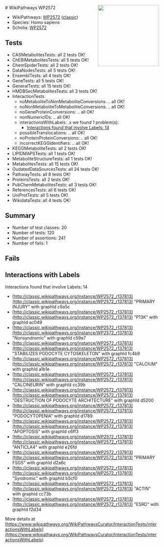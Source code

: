 <img style="float: right; width: 200px" src="https://upload.wikimedia.org/wikipedia/commons/thumb/8/83/Wplogo_with_text_500.png/640px-Wplogo_with_text_500.png" />
# WikiPathways WP2572

* WikiPathways: [WP2572](https://wikipathways.org/pathways/WP2572) ([classic](https://classic.wikipathways.org/instance/WP2572))
* Species: Homo sapiens
* Scholia: [WP2572](https://scholia.toolforge.org/wikipathways/WP2572)
## Tests
* CASMetabolitesTests: all 2 tests OK!
* ChEBIMetabolitesTests: all 5 tests OK!
* ChemSpiderTests: all 2 tests OK!
* DataNodesTests: all 5 tests OK!
* EnsemblTests: all 4 tests OK!
* GeneTests: all 5 tests OK!
* GeneralTests: all 15 tests OK!
* HMDBSecMetabolitesTests: all 3 tests OK!
* InteractionTests
    * noMetaboliteToNonMetaboliteConversions: .. all OK!
    * noNonMetaboliteToMetaboliteConversions: .. all OK!
    * noGeneProteinConversions: .. all OK!
    * nonNumericIDs: .. all OK!
    * interactionsWithLabels: .x we found 1 problem(s):
        * [Interactions found that involve Labels: 14](#fe97a8bc)
    * possibleTranslocations: .. all OK!
    * noProteinProteinConversions: .. all OK!
    * incorrectKEGGIdentifiers: .. all OK!
* KEGGMetaboliteTests: all 2 tests OK!
* LIPIDMAPSTests: all 1 tests OK!
* MetaboliteStructureTests: all 1 tests OK!
* MetabolitesTests: all 15 tests OK!
* OudatedDataSourcesTests: all 24 tests OK!
* PathwayTests: all 8 tests OK!
* ProteinsTests: all 2 tests OK!
* PubChemMetabolitesTests: all 3 tests OK!
* ReferencesTests: all 6 tests OK!
* UniProtTests: all 5 tests OK!
* WikidataTests: all 4 tests OK!


## Summary

* Number of test classes: 20
* Number of tests: 120
* Number of assertions: 241
* Number of fails: 1

## Fails

<a name="fe97a8bc" />

## Interactions with Labels

Interactions found that involve Labels: 14

* [http://classic.wikipathways.org/instance/WP2572_r137813](http://classic.wikipathways.org/instance/WP2572_r137813) "PRIMARY 
INJURY" with graphId c6a5c
* [http://classic.wikipathways.org/instance/WP2572_r137813](http://classic.wikipathways.org/instance/WP2572_r137813) "P13K" with graphId ac049
* [http://classic.wikipathways.org/instance/WP2572_r137813](http://classic.wikipathways.org/instance/WP2572_r137813) "Nonsyndromic" with graphId c59e7
* [http://classic.wikipathways.org/instance/WP2572_r137813](http://classic.wikipathways.org/instance/WP2572_r137813) "STABILIZES 
PODOCYTE
CYTOSKELETON" with graphId fc4b9
* [http://classic.wikipathways.org/instance/WP2572_r137813](http://classic.wikipathways.org/instance/WP2572_r137813) "CALCIUM" with graphId a1b1e
* [http://classic.wikipathways.org/instance/WP2572_r137813](http://classic.wikipathways.org/instance/WP2572_r137813) "CALCINEURIN" with graphId cc39b
* [http://classic.wikipathways.org/instance/WP2572_r137813](http://classic.wikipathways.org/instance/WP2572_r137813) "DESTRUCTION OF
PODOCYTE
ARCHITECTURE" with graphId d5200
* [http://classic.wikipathways.org/instance/WP2572_r137813](http://classic.wikipathways.org/instance/WP2572_r137813) "PODOCYTOPENIA" with graphId d1789
* [http://classic.wikipathways.org/instance/WP2572_r137813](http://classic.wikipathways.org/instance/WP2572_r137813) "APOPTOSIS" with graphId c6ff3
* [http://classic.wikipathways.org/instance/WP2572_r137813](http://classic.wikipathways.org/instance/WP2572_r137813) "ANTICLA4" with graphId e26fd
* [http://classic.wikipathways.org/instance/WP2572_r137813](http://classic.wikipathways.org/instance/WP2572_r137813) "PRIMARY 
FSGS" with graphId d2a6c
* [http://classic.wikipathways.org/instance/WP2572_r137813](http://classic.wikipathways.org/instance/WP2572_r137813) "Syndromic" with graphId b5cf0
* [http://classic.wikipathways.org/instance/WP2572_r137813](http://classic.wikipathways.org/instance/WP2572_r137813) "ACTIN" with graphId cc73b
* [http://classic.wikipathways.org/instance/WP2572_r137813](http://classic.wikipathways.org/instance/WP2572_r137813) "ESRD" with graphId f2d34


More details at [https://www.wikipathways.org/WikiPathwaysCurator/InteractionTests/interactionsWithLabels](https://www.wikipathways.org/WikiPathwaysCurator/InteractionTests/interactionsWithLabels)

